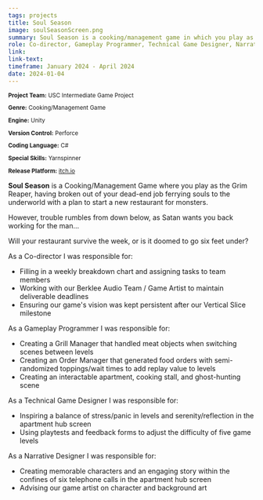 ```yaml
---
tags: projects
title: Soul Season
image: soulSeasonScreen.png
summary: Soul Season is a cooking/management game in which you play as the Grim Reaper, having broken out of your dead-end job ferrying souls to the underworld with a plan to start a new restaurant for monsters.
role: Co-director, Gameplay Programmer, Technical Game Designer, Narrative Designer
link:
link-text:
timeframe: January 2024 - April 2024
date: 2024-01-04
---
```

<div class="textspace mt-8" style="font-size: smaller;">
    <p><strong>Project Team:</strong> USC Intermediate Game Project</p>
    <p><strong>Genre:</strong> Cooking/Management Game</p>
    <p><strong>Engine:</strong> Unity</p>
    <p><strong>Version Control:</strong> Perforce</p>
    <p><strong>Coding Language:</strong> C#</p>
    <p><strong>Special Skills:</strong> Yarnspinner</p>
    <p><strong>Release Platform:</strong> <a href="https://lukeandersen.itch.io/soul-season" class="highlight underline hover:text-purple-800">itch.io</a></p>
</div>

<div class="textspace mt-8">
    <p><strong>Soul Season</strong> is a Cooking/Management Game where you play as the Grim Reaper, having broken out of your dead-end job ferrying souls to the underworld with a plan to start a new restaurant for monsters.</p>
    <p>However, trouble rumbles from down below, as Satan wants you back working for the man…</p>
    <p>Will your restaurant survive the week, or is it doomed to go six feet under?</p>
</div>

<div class="textspace-no-margin my-8">
    <p>As a <span class="highlight">Co-director</span> I was responsible for:</p>
    <ul class="list-disc ml-4">
        <li>Filling in a weekly breakdown chart and assigning tasks to team members</li>
        <li>Working with our Berklee Audio Team / Game Artist to maintain deliverable deadlines</li>
        <li>Ensuring our game's vision was kept persistent after our Vertical Slice milestone</li>
    </ul>
</div>

<div class="textspace-no-margin my-8">
    <p>As a <span class="highlight">Gameplay Programmer</span> I was responsible for:</p>
    <ul class="list-disc ml-4">
        <li>Creating a Grill Manager that handled meat objects when switching scenes between levels</li>
        <li>Creating an Order Manager that generated food orders with semi-randomized toppings/wait times to add replay value to levels</li>
        <li>Creating an interactable apartment, cooking stall, and ghost-hunting scene</li>
    </ul>
</div>

<div class="textspace-no-margin my-8">
    <p>As a <span class="highlight">Technical Game Designer</span> I was responsible for:</p>
    <ul class="list-disc ml-4">
        <li>Inspiring a balance of stress/panic in levels and serenity/reflection in the apartment hub screen</li>
        <li>Using playtests and feedback forms to adjust the difficulty of five game levels</li>
    </ul>
</div>

<div class="textspace-no-margin my-8">
    <p>As a <span class="highlight">Narrative Designer</span> I was responsible for:</p>
    <ul class="list-disc ml-4">
        <li>Creating memorable characters and an engaging story within the confines of six telephone calls in the apartment hub screen</li>
        <li>Advising our game artist on character and background art</li>
    </ul>
</div>


